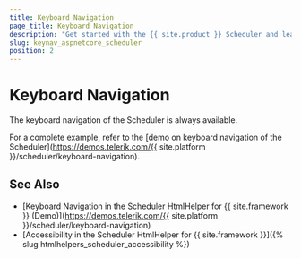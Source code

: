 ```yaml
---
title: Keyboard Navigation
page_title: Keyboard Navigation
description: "Get started with the {{ site.product }} Scheduler and learn about the accessibility support it provides through its keyboard navigation functionality."
slug: keynav_aspnetcore_scheduler
position: 2
---
```


# Keyboard Navigation

The keyboard navigation of the Scheduler is always available.

For a complete example, refer to the [demo on keyboard navigation of the Scheduler](https://demos.telerik.com/{{ site.platform }}/scheduler/keyboard-navigation).

## See Also

* [Keyboard Navigation in the Scheduler HtmlHelper for {{ site.framework }} (Demo)](https://demos.telerik.com/{{ site.platform }}/scheduler/keyboard-navigation)
* [Accessibility in the Scheduler HtmlHelper for {{ site.framework }}]({% slug htmlhelpers_scheduler_accessibility %})
